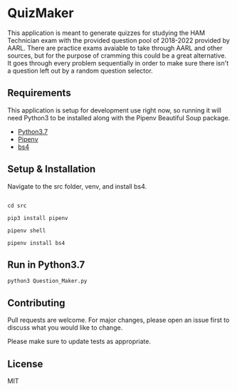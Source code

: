 # QuizMaker
This application is meant to generate quizzes for studying the HAM Technician exam with the provided question pool of 2018-2022 provided by AARL. There are practice exams avaiable to take through AARL and other sources, but for the purpose of cramming this could be a great alternative. It goes through every problem sequentially in order to make sure there isn't a question left out by a random question selector. 


## Requirements
This application is setup for development use right now, so running it will need Python3 to be installed along with the Pipenv Beautiful Soup package.

- [Python3.7](https://www.python.org/downloads/release/python-370/)
- [Pipenv](https://pypi.org/project/pipenv/)
- [bs4](https://pypi.org/project/beautifulsoup4/)


## Setup & Installation
Navigate to the src folder, venv, and install bs4.

```shell

cd src

pip3 install pipenv

pipenv shell

pipenv install bs4
```

## Run in Python3.7
```shell
python3 Question_Maker.py
```

## Contributing
Pull requests are welcome. For major changes, please open an issue first to discuss what you would like to change.

Please make sure to update tests as appropriate.

## License
MIT
